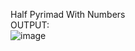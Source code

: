 Half Pyrimad With Numbers<br>
OUTPUT:<br>
![image](https://github.com/sumitdesai9500/pattern6_java/assets/67994487/8dcbc17f-2acc-42d5-a5bd-23912e636bf0)
